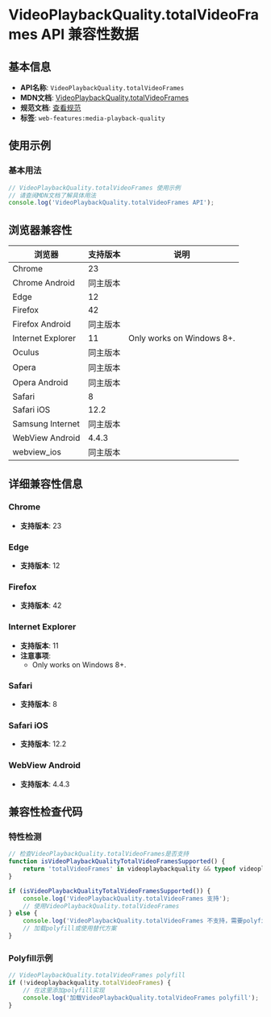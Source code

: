 # VideoPlaybackQuality.totalVideoFrames API 兼容性数据

## 基本信息

- **API名称**: `VideoPlaybackQuality.totalVideoFrames`
- **MDN文档**: [VideoPlaybackQuality.totalVideoFrames](https://developer.mozilla.org/docs/Web/API/VideoPlaybackQuality/totalVideoFrames)
- **规范文档**: [查看规范](https://w3c.github.io/media-playback-quality/#dom-videoplaybackquality-totalvideoframes)
- **标签**: `web-features:media-playback-quality`

## 使用示例

### 基本用法

```javascript
// VideoPlaybackQuality.totalVideoFrames 使用示例
// 请查阅MDN文档了解具体用法
console.log('VideoPlaybackQuality.totalVideoFrames API');
```

## 浏览器兼容性

| 浏览器 | 支持版本 | 说明 |
|--------|----------|------|
| Chrome | 23 |  |
| Chrome Android | 同主版本 |  |
| Edge | 12 |  |
| Firefox | 42 |  |
| Firefox Android | 同主版本 |  |
| Internet Explorer | 11 | Only works on Windows 8+. |
| Oculus | 同主版本 |  |
| Opera | 同主版本 |  |
| Opera Android | 同主版本 |  |
| Safari | 8 |  |
| Safari iOS | 12.2 |  |
| Samsung Internet | 同主版本 |  |
| WebView Android | 4.4.3 |  |
| webview_ios | 同主版本 |  |

## 详细兼容性信息

### Chrome

- **支持版本**: 23

### Edge

- **支持版本**: 12

### Firefox

- **支持版本**: 42

### Internet Explorer

- **支持版本**: 11
- **注意事项**:
  - Only works on Windows 8+.

### Safari

- **支持版本**: 8

### Safari iOS

- **支持版本**: 12.2

### WebView Android

- **支持版本**: 4.4.3

## 兼容性检查代码

### 特性检测

```javascript
// 检查VideoPlaybackQuality.totalVideoFrames是否支持
function isVideoPlaybackQualityTotalVideoFramesSupported() {
    return 'totalVideoFrames' in videoplaybackquality && typeof videoplaybackquality.totalVideoFrames === 'function';
}

if (isVideoPlaybackQualityTotalVideoFramesSupported()) {
    console.log('VideoPlaybackQuality.totalVideoFrames 支持');
    // 使用VideoPlaybackQuality.totalVideoFrames
} else {
    console.log('VideoPlaybackQuality.totalVideoFrames 不支持，需要polyfill');
    // 加载polyfill或使用替代方案
}
```

### Polyfill示例

```javascript
// VideoPlaybackQuality.totalVideoFrames polyfill
if (!videoplaybackquality.totalVideoFrames) {
    // 在这里添加polyfill实现
    console.log('加载VideoPlaybackQuality.totalVideoFrames polyfill');
}
```

